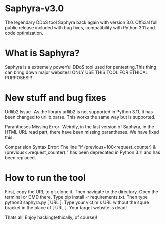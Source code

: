 # Saphyra-v3.0
The legendary DDoS tool Saphyra back again with version 3.0. Official full public release included with bug fixes, compatibility with Python 3.11 and code optimization.

# What is Saphyra?
Saphyra is a extremely powerful DDoS tool used for pentesting.This thing can bring down major websites! ONLY USE THIS TOOL FOR ETHICAL PURPOSES!!!

# New stuff and bug fixes

Urllib2 Issue-
As the library urllib2 is not supported in Python 3.11, it has been changed to urllib.parse. This works the same way but is supported.

Parantheses Missing Error-
Weirdly, in the last version of Saphyra, in the HTML URL read part, there have been missing parantheses. We have fixed this.

Comparision Syntax Error:
The line "if (previous+100<request_counter) & (previous<>request_counter):" has been deprecated in Python 3.11 and has been replaced.

# How to run the tool

First, copy the URL to git clone it. Then navigate to the directory. Open the terminal or CMD there. Type pip install -r requirements.txt. Then type python3 saphyra.py [ URL ]. Type your victim's URL without the squre bracket in the place of [ URL ]. Your target website is dead!

Thats all! Enjoy hacking(ethically, of course)!
